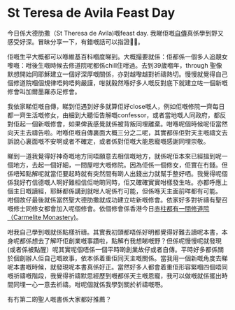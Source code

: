 # St Teresa de Avila Feast Day

今日係大德肋撒（St Theresa de Avila)嘅feast day. 我睇佢嘅[自傳](https://a.co/5XGdeoQ)真係學到野又感受好深。冒昧分享一下，有錯嘅話可以指證🙏🏻。

佢嘅生平大概都可以喺維基百科嗰度睇到。大概撮要就係：佢都係一個多人追靚女嚟嘅：咁後生嘅時候去修道院呢都係chill住咁過。去到39歲嗰年，through 聖像默想開始同耶穌建立一個好深厚嘅關係，亦對越嚟越對祈禱熱切。慢慢就覺得自己個修道院嗰個規律唔夠唔夠嚴謹，咁就毅然喺好多人嘅反對底下就建立咗一個新嘅修會叫加爾墨羅赤足修會。

我依家睇佢嘅自傳，睇到佢遇到好多就算佢好close嘅人，例如佢嘅修院一齊每日都一齊生活嘅修女，由細到大聽佢告解嘅confessor，或者當地嘅人同政府，都反對佢起一個新嘅修會，如果俾我感覺就係被背叛同埋離棄。咁喺呢個時候呢佢當然向天主去禱告啦。咁喺佢嘅自傳裏面大概三分之二呢，其實都係佢對天主嘅禱文去訴說心裏面嘅不安啊或者不確定，或者係對佢嘅大能恩寵嘅感謝同埋崇敬。

睇到一道我覺得好神奇嘅地方同唔願意去相信嘅地方，就係呢佢本來已經搵到呢一個地方，去起一個好細，一間屋咁大嘅修院。因為佢係一個修女，佢實在冇錢。但係唔知點解呢就當佢要起時就有突然間有啲人出錢出力就幫手整好哂。我覺得呢個係我好冇信德嘅人啊好難相信佢哋啲同時，佢又確確實實咁樣發生咗。亦都呼應上個主日嘅讀經，耶穌都係講到就咁人呢係冇可能，但係喺天主面前咩都有可能。
咁個故仔最後就係當然聖大德肋撒就成功建立咗新嘅修會。依家好多對祈禱有聖召嘅修士同修女都會加入呢個修會。依個修會係香港今日[赤柱都有一間修道院（Carmelite Monastery)](https://maps.app.goo.gl/oqWYpBDsdCeV9xrt6)。

咁我自己學到嘅就係點樣祈禱。其實我初頭都唔係好明都覺得好難去讀呢本書，本身呢都係想去了解吓佢創業嘅事蹟啦，點解冇我想睇嘅野？但係呢慢慢呢就發現(或者係被點醒）呢其實呢個唔係一個平時啲創業故仔或者自傳。平時好多都係關於個創辦人佢自己嘅故事，依本係着重佢同天主嘅關係。當我用一個新嘅角度去睇呢本書嘅時候，就發現呢本書真係好正。當然好多人都會着重佢形容緊嗰四個唔同嘅祈禱嘅階段，我覺得祈禱默思經歷到嘅都係天主嘅恩寵，我可以做嘅就係擺出時間同埋一心一意去祈禱。咁呢個就係我學到關於祈禱嘅嘢。

有冇第二啲聖人嘅書係大家都好推薦？
